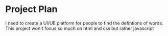 # Project Plan

I need to create a UI/UE platform for people to find the defintions of words.
This project won't focus so much on html and css but rather javascript
